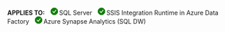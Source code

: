 <Token>**APPLIES TO:** ![Yes](media/yes.png)SQL Server ![Yes](media/yes.png)SSIS Integration Runtime in Azure Data Factory</Token> ![Yes](media/yes.png)Azure Synapse Analytics (SQL DW)

